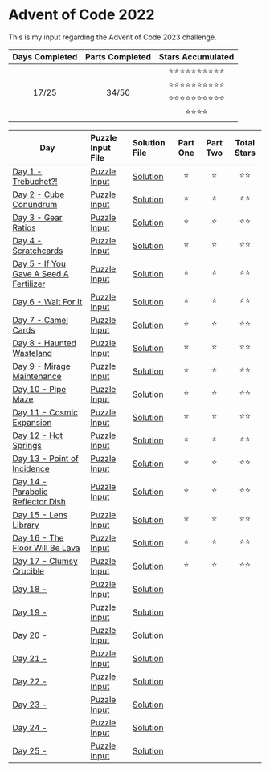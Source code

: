 # Advent of Code 2022
This is my input regarding the Advent of Code 2023 challenge.

| Days Completed | Parts Completed | Stars Accumulated |
| :------------: | :-------------: | :---------------: |
| 17/25          | 34/50           | :star::star::star::star::star::star::star::star::star::star:<br>:star::star::star::star::star::star::star::star::star::star:<br>:star::star::star::star::star::star::star::star::star::star:<br>:star::star::star::star: |

| Day                                               | Puzzle Input File         | Solution File           | Part One | Part Two | Total Stars   |
| ------------------------------------------------- | :------------------------ | :---------------------- | :------: | :------: | :-----------: |
| [Day 1 - Trebuchet?!][DAY_1]                      | [Puzzle Input][PUZZLE_1]  | [Solution][SOLUTION_1]  |  :star:  |  :star:  | :star::star:  |
| [Day 2 - Cube Conundrum][DAY_2]                   | [Puzzle Input][PUZZLE_2]  | [Solution][SOLUTION_2]  |  :star:  |  :star:  | :star::star:  |
| [Day 3 - Gear Ratios][DAY_3]                      | [Puzzle Input][PUZZLE_3]  | [Solution][SOLUTION_3]  |  :star:  |  :star:  | :star::star:  |
| [Day 4 - Scratchcards][DAY_4]                     | [Puzzle Input][PUZZLE_4]  | [Solution][SOLUTION_4]  |  :star:  |  :star:  | :star::star:  |
| [Day 5 - If You Gave A Seed A Fertilizer][DAY_5]  | [Puzzle Input][PUZZLE_5]  | [Solution][SOLUTION_5]  |  :star:  |  :star:  | :star::star:  |
| [Day 6 - Wait For It][DAY_6]                      | [Puzzle Input][PUZZLE_6]  | [Solution][SOLUTION_6]  |  :star:  |  :star:  | :star::star:  |
| [Day 7 - Camel Cards][DAY_7]                      | [Puzzle Input][PUZZLE_7]  | [Solution][SOLUTION_7]  |  :star:  |  :star:  | :star::star:  |
| [Day 8 - Haunted Wasteland][DAY_8]                | [Puzzle Input][PUZZLE_8]  | [Solution][SOLUTION_8]  |  :star:  |  :star:  | :star::star:  |
| [Day 9 - Mirage Maintenance][DAY_9]               | [Puzzle Input][PUZZLE_9]  | [Solution][SOLUTION_9]  |  :star:  |  :star:  | :star::star:  |
| [Day 10 - Pipe Maze][DAY_10]                      | [Puzzle Input][PUZZLE_10] | [Solution][SOLUTION_10] |  :star:  |  :star:  | :star::star:  |
| [Day 11 - Cosmic Expansion][DAY_11]               | [Puzzle Input][PUZZLE_11] | [Solution][SOLUTION_11] |  :star:  |  :star:  | :star::star:  |
| [Day 12 - Hot Springs][DAY_12]                    | [Puzzle Input][PUZZLE_12] | [Solution][SOLUTION_12] |  :star:  |  :star:  | :star::star:  |
| [Day 13 - Point of Incidence][DAY_13]             | [Puzzle Input][PUZZLE_13] | [Solution][SOLUTION_13] |  :star:  |  :star:  | :star::star:  |
| [Day 14 - Parabolic Reflector Dish][DAY_14]       | [Puzzle Input][PUZZLE_14] | [Solution][SOLUTION_14] |  :star:  |  :star:  | :star::star:  |
| [Day 15 - Lens Library][DAY_15]                   | [Puzzle Input][PUZZLE_15] | [Solution][SOLUTION_15] |  :star:  |  :star:  | :star::star:  |
| [Day 16 - The Floor Will Be Lava][DAY_16]         | [Puzzle Input][PUZZLE_16] | [Solution][SOLUTION_16] |  :star:  |  :star:  | :star::star:  |
| [Day 17 - Clumsy Crucible][DAY_17]                | [Puzzle Input][PUZZLE_17] | [Solution][SOLUTION_17] |  :star:  |  :star:  | :star::star:  |
| [Day 18 - ][DAY_18]                               | [Puzzle Input][PUZZLE_18] | [Solution][SOLUTION_18] |    |    |   |
| [Day 19 - ][DAY_19]                               | [Puzzle Input][PUZZLE_19] | [Solution][SOLUTION_19] |    |    |   |
| [Day 20 - ][DAY_20]                               | [Puzzle Input][PUZZLE_20] | [Solution][SOLUTION_20] |    |    |   |
| [Day 21 - ][DAY_21]                               | [Puzzle Input][PUZZLE_21] | [Solution][SOLUTION_21] |    |    |   |
| [Day 22 - ][DAY_22]                               | [Puzzle Input][PUZZLE_22] | [Solution][SOLUTION_22] |    |    |   |
| [Day 23 - ][DAY_23]                               | [Puzzle Input][PUZZLE_23] | [Solution][SOLUTION_23] |    |    |   |
| [Day 24 - ][DAY_24]                               | [Puzzle Input][PUZZLE_24] | [Solution][SOLUTION_24] |    |    |   |
| [Day 25 - ][DAY_25]                               | [Puzzle Input][PUZZLE_25] | [Solution][SOLUTION_25] |    |    |   |

<!-- Link to the days in Advent of Code -->
[DAY_1]:  https://adventofcode.com/2023/day/1
[DAY_2]:  https://adventofcode.com/2023/day/2
[DAY_3]:  https://adventofcode.com/2023/day/3
[DAY_4]:  https://adventofcode.com/2023/day/4
[DAY_5]:  https://adventofcode.com/2023/day/5
[DAY_6]:  https://adventofcode.com/2023/day/6
[DAY_7]:  https://adventofcode.com/2023/day/7
[DAY_8]:  https://adventofcode.com/2023/day/8
[DAY_9]:  https://adventofcode.com/2023/day/9
[DAY_10]: https://adventofcode.com/2023/day/10
[DAY_11]: https://adventofcode.com/2023/day/11
[DAY_12]: https://adventofcode.com/2023/day/12
[DAY_13]: https://adventofcode.com/2023/day/13
[DAY_14]: https://adventofcode.com/2023/day/14
[DAY_15]: https://adventofcode.com/2023/day/15
[DAY_16]: https://adventofcode.com/2023/day/16
[DAY_17]: https://adventofcode.com/2023/day/17
[DAY_18]: https://adventofcode.com/2023/day/18
[DAY_19]: https://adventofcode.com/2023/day/19
[DAY_20]: https://adventofcode.com/2023/day/20
[DAY_21]: https://adventofcode.com/2023/day/21
[DAY_22]: https://adventofcode.com/2023/day/22
[DAY_23]: https://adventofcode.com/2023/day/23
[DAY_24]: https://adventofcode.com/2023/day/24
[DAY_25]: https://adventofcode.com/2023/day/25

<!-- Link to the local Solution File -->
[SOLUTION_1]:  Day%201/Day%201%20-%20Trebuchet.py
[SOLUTION_2]:  Day%202/Day%202%20-%20Cube%20Conundrum.py
[SOLUTION_3]:  Day%203/Day%203%20-%20Gear%20Ratios.py
[SOLUTION_4]:  Day%204/Day%204%20-%20Scratchcards.py
[SOLUTION_5]:  Day%205/Day%205%20-%20If%20You%20Gave%20A%20Seed%20A%20Fertilizer.py
[SOLUTION_6]:  Day%206/Day%206%20-%20Wait%20For%20It.py
[SOLUTION_7]:  Day%207/Day%207%20-%20Camel%20Cards.py
[SOLUTION_8]:  Day%208/Day%208%20-%20Haunted%20Wasteland.py
[SOLUTION_9]:  Day%209/Day%209%20-%20Mirage%20Maintenance.py
[SOLUTION_10]: Day%2010/Day%2010%20-%20Pipe%20Maze.py
[SOLUTION_11]: Day%2011/Day%2011%20-%20Cosmic%20Expansion.py
[SOLUTION_12]: Day%2012/Day%2012%20-%20Hot%20Springs.py
[SOLUTION_13]: Day%2013/Day%2013%20-%20Point%20of%20Incidence.py
[SOLUTION_14]: Day%2014/Day%2014%20-%20Parabolic%20Reflector%20Dish.py
[SOLUTION_15]: Day%2015/Day%2015%20-%20Lens%20Library.py
[SOLUTION_16]: Day%2016/Day%2016%20-%20The%20Floor%20Will%20Be%20Lava.py
[SOLUTION_17]: Day%2017/Day%2017%20-%20Clumsy%20Crucible.py
[SOLUTION_18]: Day%2018/Day%2018%20-%20
[SOLUTION_19]: Day%2019/Day%2019%20-%20
[SOLUTION_20]: Day%2020/Day%2020%20-%20
[SOLUTION_21]: Day%2022/Day%2021%20-%20
[SOLUTION_22]: Day%2022/Day%2022%20-%20
[SOLUTION_23]: Day%2023/Day%2023%20-%20
[SOLUTION_24]: Day%2024/Day%2024%20-%20
[SOLUTION_25]: Day%2025/Day%2025%20-%20

<!-- Link to the local Puzzle Input File -->
[PUZZLE_1]:  Day%201/Trebuchet.py
[PUZZLE_2]:  Day%202/Cube_Conundrum.py
[PUZZLE_3]:  Day%203/Gear_Ratios.py
[PUZZLE_4]:  Day%204/Scratchcards.py
[PUZZLE_5]:  Day%205/If_You_Gave_A_Seed_A_Fertilizer.py
[PUZZLE_6]:  Day%206/Wait_For_It.py
[PUZZLE_7]:  Day%207/Camel_Cards.py
[PUZZLE_8]:  Day%208/Haunted_Wasteland.py
[PUZZLE_9]:  Day%209/Mirage_Maintenance.py
[PUZZLE_10]: Day%2010/Pipe_Maze.py
[PUZZLE_11]: Day%2011/Cosmic_Expansion.py
[PUZZLE_12]: Day%2012/Hot_Springs.py
[PUZZLE_13]: Day%2013/Point_of_Incidence.py
[PUZZLE_14]: Day%2014/Parabolic_Reflector_Dish.py
[PUZZLE_15]: Day%2015/Lens_Library.py
[PUZZLE_16]: Day%2016/The_Floor_Will_Be_Lava.py
[PUZZLE_17]: Day%2017/Clumsy_Crucible.py
[PUZZLE_18]: Day%2018/
[PUZZLE_19]: Day%2019/
[PUZZLE_20]: Day%2020/
[PUZZLE_21]: Day%2021/
[PUZZLE_22]: Day%2022/
[PUZZLE_23]: Day%2023/
[PUZZLE_24]: Day%2024/
[PUZZLE_25]: Day%2025/
